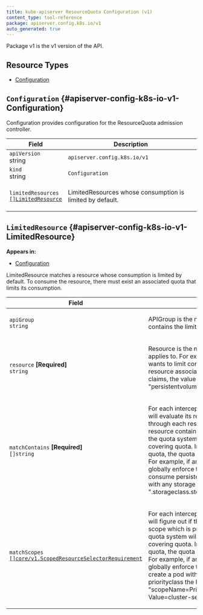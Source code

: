 ```yaml
---
title: kube-apiserver ResourceQuota Configuration (v1)
content_type: tool-reference
package: apiserver.config.k8s.io/v1
auto_generated: true
---
```

<p>Package v1 is the v1 version of the API.</p>


## Resource Types 


- [Configuration](#apiserver-config-k8s-io-v1-Configuration)
  
    

## `Configuration`     {#apiserver-config-k8s-io-v1-Configuration}
    


<p>Configuration provides configuration for the ResourceQuota admission controller.</p>


<table class="table">
<thead><tr><th width="30%">Field</th><th>Description</th></tr></thead>
<tbody>
    
<tr><td><code>apiVersion</code><br/>string</td><td><code>apiserver.config.k8s.io/v1</code></td></tr>
<tr><td><code>kind</code><br/>string</td><td><code>Configuration</code></td></tr>
    
  
<tr><td><code>limitedResources</code><br/>
<a href="#apiserver-config-k8s-io-v1-LimitedResource"><code>[]LimitedResource</code></a>
</td>
<td>
   <p>LimitedResources whose consumption is limited by default.</p>
</td>
</tr>
</tbody>
</table>

## `LimitedResource`     {#apiserver-config-k8s-io-v1-LimitedResource}
    

**Appears in:**

- [Configuration](#apiserver-config-k8s-io-v1-Configuration)


<p>LimitedResource matches a resource whose consumption is limited by default.
To consume the resource, there must exist an associated quota that limits
its consumption.</p>


<table class="table">
<thead><tr><th width="30%">Field</th><th>Description</th></tr></thead>
<tbody>
    
  
<tr><td><code>apiGroup</code><br/>
<code>string</code>
</td>
<td>
   <p>APIGroup is the name of the APIGroup that contains the limited resource.</p>
</td>
</tr>
<tr><td><code>resource</code> <B>[Required]</B><br/>
<code>string</code>
</td>
<td>
   <p>Resource is the name of the resource this rule applies to.
For example, if the administrator wants to limit consumption
of a storage resource associated with persistent volume claims,
the value would be &quot;persistentvolumeclaims&quot;.</p>
</td>
</tr>
<tr><td><code>matchContains</code> <B>[Required]</B><br/>
<code>[]string</code>
</td>
<td>
   <p>For each intercepted request, the quota system will evaluate
its resource usage.  It will iterate through each resource consumed
and if the resource contains any substring in this listing, the
quota system will ensure that there is a covering quota.  In the
absence of a covering quota, the quota system will deny the request.
For example, if an administrator wants to globally enforce that
that a quota must exist to consume persistent volume claims associated
with any storage class, the list would include
&quot;.storageclass.storage.k8s.io/requests.storage&quot;</p>
</td>
</tr>
<tr><td><code>matchScopes</code><br/>
<a href="https://kubernetes.io/docs/reference/generated/kubernetes-api/v1.23/#scopedresourceselectorrequirement-v1-core"><code>[]core/v1.ScopedResourceSelectorRequirement</code></a>
</td>
<td>
   <p>For each intercepted request, the quota system will figure out if the input object
satisfies a scope which is present in this listing, then
quota system will ensure that there is a covering quota.  In the
absence of a covering quota, the quota system will deny the request.
For example, if an administrator wants to globally enforce that
a quota must exist to create a pod with &quot;cluster-services&quot; priorityclass
the list would include &quot;scopeName=PriorityClass, Operator=In, Value=cluster-services&quot;</p>
</td>
</tr>
</tbody>
</table>
  
